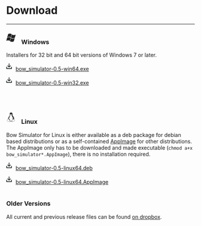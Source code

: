 # Download

---

### <img src="../images/windows.png" style="width: 25px; margin: 0px 15px 5px 0px">Windows

Installers for 32 bit and 64 bit versions of Windows 7 or later.

<img src="../images/download.png" style="width: 15px; margin: 0px 10px 5px 0px">[bow_simulator-0.5-win64.exe](http://bit.ly/2HJH2rK)

<img src="../images/download.png" style="width: 15px; margin: 0px 10px 5px 0px">[bow_simulator-0.5-win32.exe](http://bit.ly/2po1nLw)

<br>
<br>

<!--
### <img src="../images/apple.png" style="width: 25px; margin: 0px 15px 10px 0px">MacOS

<img src="../images/download.png" style="width: 15px; margin: 0px 10px 5px 0px">[bow_simulator-0.5-mac64.dmg]()
<br>
<br>
-->

### <img src="../images/linux.png" style="width: 25px; margin: 0px 15px 5px 0px">Linux

Bow Simulator for Linux is either available as a deb package for debian based distributions or as a self-contained [AppImage](https://appimage.org/) for other distributions.
The AppImage only has to be downloaded and made executable (`chmod a+x bow_simulator*.AppImage`), there is no installation required.


<img src="../images/download.png" style="width: 15px; margin: 0px 10px 5px 0px">[bow_simulator-0.5-linux64.deb](http://bit.ly/2pmegXn)

<!--
<img src="../images/download.png" style="width: 15px; margin: 0px 10px 5px 0px">[bow_simulator-0.5-linux64.rpm]()
-->

<img src="../images/download.png" style="width: 15px; margin: 0px 10px 5px 0px">[bow_simulator-0.5-linux64.AppImage](http://bit.ly/2Iv0slf)
<br>
<br>

### Older Versions

All current and previous release files can be found [on dropbox](https://www.dropbox.com/sh/zjvtizmrafdlbdp/AADhm6O5n27l0mgC1r9NNx6Ia?dl=0&m=).

<!--
### Source Code

Building the program from source yourself should be possible for all [platforms supported by Qt](http://doc.qt.io/qt-5/supported-platforms.html).
Download the source code, unpack it and follow the instructions in the Readme.

[https://www.bitbucket.org/stfnp/bow-simulator](https://bitbucket.org/stfnp/bow-simulator).
-->

